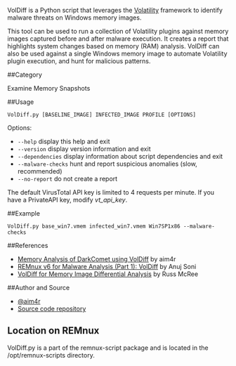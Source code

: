 VolDiff is a Python script that leverages the [Volatility](https://github.com/volatilityfoundation) framework to identify malware threats on Windows memory images.

This tool can be used to run a collection of Volatility plugins against memory images captured before and after malware execution. It creates a report that highlights system changes based on memory (RAM) analysis. VolDiff can also be used against a single Windows memory image to automate Volatility plugin execution, and hunt for malicious patterns.

##Category

Examine Memory Snapshots

##Usage

    VolDiff.py [BASELINE_IMAGE] INFECTED_IMAGE PROFILE [OPTIONS]

Options:
   * `--help`            display this help and exit
   * `--version`          display version information and exit
   * `--dependencies`      display information about script dependencies and exit
   * `--malware-checks`    hunt and report suspicious anomalies (slow, recommended)
   * `--no-report`         do not create a report

The default VirusTotal API key is limited to 4 requests per minute. If you have a PrivateAPI key, modify _vt_api_key_.

##Example

    VolDiff.py base_win7.vmem infected_win7.vmem Win7SP1x86 --malware-checks

##References

* [Memory Analysis of DarkComet using VolDiff](https://github.com/aim4r/VolDiff/wiki/Memory-Analysis-of-DarkComet-using-VolDiff) by aim4r
* [REMnux v6 for Malware Analysis (Part 1): VolDiff](http://malwology.com/2015/06/25/remnux-v6-for-malware-analysis-part-1-voldiff/) by Anuj Soni
* [VolDiff for Memory Image Differential Analysis](https://isc.sans.edu/diary/VolDiff,+for+memory+image+differential+analysis/19651) by Russ McRee

##Author and Source

* [@aim4r](https://twitter.com/aim4r)
* [Source code repository](https://github.com/aim4r/VolDiff)

## Location on REMnux

VolDiff.py is a part of the remnux-script package and is located in the /opt/remnux-scripts directory.
